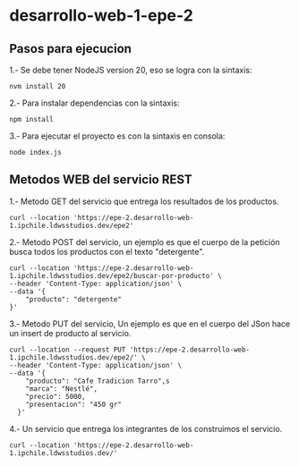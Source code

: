 # desarrollo-web-1-epe-2



## Pasos para ejecucion

1.- Se debe tener NodeJS version 20, eso se logra con la sintaxis:

```
nvm install 20
```

2.- Para instalar dependencias con la sintaxis:

```
npm install
```

3.- Para ejecutar el proyecto es con la sintaxis en consola:

```
node index.js
```

## Metodos WEB del servicio REST


1.- Metodo GET del servicio que entrega los resultados de los productos.

```
curl --location 'https://epe-2.desarrollo-web-1.ipchile.ldwsstudios.dev/epe2'
```

2.- Metodo POST del servicio, un ejemplo es que el cuerpo de la petición busca todos los productos con el texto "detergente".

```
curl --location 'https://epe-2.desarrollo-web-1.ipchile.ldwsstudios.dev/epe2/buscar-por-producto' \
--header 'Content-Type: application/json' \
--data '{
    "producto": "detergente"
}'
```

3.- Metodo PUT del servicio, Un ejemplo es que en el cuerpo del JSon hace un insert de producto al servicio.

```
curl --location --request PUT 'https://epe-2.desarrollo-web-1.ipchile.ldwsstudios.dev/epe2/' \
--header 'Content-Type: application/json' \
--data '{
    "producto": "Cafe Tradicion Tarro",s
    "marca": "Nestlé",
    "precio": 5000,
    "presentacion": "450 gr"
  }'
```

4.- Un servicio que entrega los integrantes de los construimos el servicio.

```
curl --location 'https://epe-2.desarrollo-web-1.ipchile.ldwsstudios.dev/'
```
